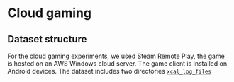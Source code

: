 # Cloud gaming 

## Dataset structure
For the cloud gaming experiments, we used Steam Remote Play, the game is hosted
on an AWS Windows cloud server. The game client is installed on Android devices.
The dataset includes two directories [`xcal_log_files`](./xcal_log_files)

